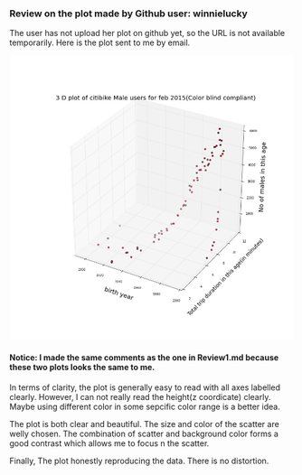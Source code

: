 ### Review on the plot made by Github user: winnielucky
The user has not upload her plot on github yet, so the URL is not available temporarily. Here is the plot sent to me by email.

![3D_tripdata](https://github.com/bhagwat1210/PUI2015_BHAGWAT/blob/master/Hw8/plot_male.png "3D_tripdata")

#### Notice: I made the same comments as the one in Review1.md because these two plots looks the same to me.

In terms of clarity, the plot is generally easy to read with all axes labelled clearly. However, I can not really read the height(z coordicate) clearly. Maybe using different color in some sepcific color range is a better idea.

The plot is both clear and beautiful. The size and color of the scatter are welly chosen. The combination of scatter and background color forms a good contrast which allows me to focus 
n the scatter.

Finally, The plot honestly reproducing the data. There is no distortion.